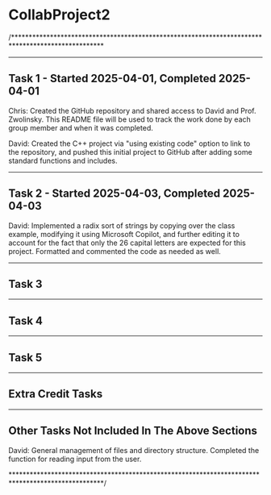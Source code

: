 # CollabProject2

/**************************************************************************************************

---------------------------------------------------------------------------------------------------
Task 1 - Started 2025-04-01, Completed 2025-04-01
---------------------------------------------------------------------------------------------------
Chris: Created the GitHub repository and shared access to David and Prof. Zwolinsky. This README
       file will be used to track the work done by each group member and when it was completed.

David: Created the C++ project via "using existing code" option to link to the repository, and
       pushed this initial project to GitHub after adding some standard functions and includes.

---------------------------------------------------------------------------------------------------
Task 2 - Started 2025-04-03, Completed 2025-04-03
---------------------------------------------------------------------------------------------------
David: Implemented a radix sort of strings by copying over the class example, modifying it using
       Microsoft Copilot, and further editing it to account for the fact that only the 26 capital
       letters are expected for this project. Formatted and commented the code as needed as well.

---------------------------------------------------------------------------------------------------
Task 3
---------------------------------------------------------------------------------------------------


---------------------------------------------------------------------------------------------------
Task 4
---------------------------------------------------------------------------------------------------


---------------------------------------------------------------------------------------------------
Task 5
---------------------------------------------------------------------------------------------------


---------------------------------------------------------------------------------------------------
Extra Credit Tasks
---------------------------------------------------------------------------------------------------


---------------------------------------------------------------------------------------------------
Other Tasks Not Included In The Above Sections
---------------------------------------------------------------------------------------------------
David: General management of files and directory structure.
       Completed the function for reading input from the user.

**************************************************************************************************/
